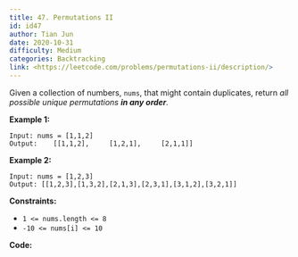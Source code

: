 ```yaml
---
title: 47. Permutations II
id: id47
author: Tian Jun
date: 2020-10-31
difficulty: Medium
categories: Backtracking
link: <https://leetcode.com/problems/permutations-ii/description/>
---
```


Given a collection of numbers, `nums`, that might contain duplicates, return
_all possible unique permutations **in any order**._



**Example 1:**
            
	Input: nums = [1,1,2]    
	Output:    [[1,1,2],     [1,2,1],     [2,1,1]]    

**Example 2:**
            
	Input: nums = [1,2,3]    
	Output: [[1,2,3],[1,3,2],[2,1,3],[2,3,1],[3,1,2],[3,2,1]]    



**Constraints:**

  * `1 <= nums.length <= 8`
  * `-10 <= nums[i] <= 10`


**Code:**
